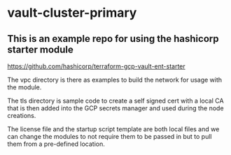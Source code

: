 # vault-cluster-primary

## This is an example repo for using the hashicorp starter module

https://github.com/hashicorp/terraform-gcp-vault-ent-starter


The vpc directory is there as examples to build the network for usage with the module. 

The tls directory is sample code to create a self signed cert with a local CA that is then added into the GCP secrets manager and used during the node creations.

The license file and the startup script template are both local files and we can change the modules to not require them to be passed in but to pull them from a pre-defined location.
